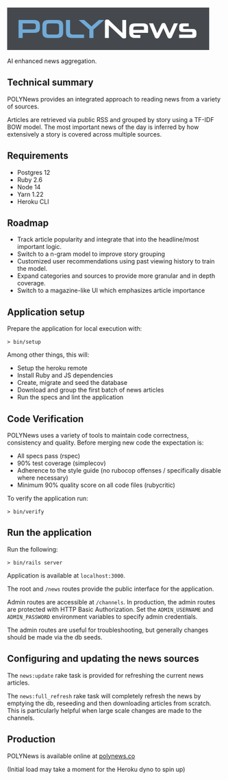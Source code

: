 ![](logo.png)

AI enhanced news aggregation.


## Technical summary
POLYNews provides an integrated approach to reading news from a variety of
sources.

Articles are retrieved via public RSS and grouped by story using a TF-IDF BOW
model. The most important news of the day is inferred by how extensively a
story is covered across multiple sources.


## Requirements
- Postgres 12
- Ruby 2.6
- Node 14
- Yarn 1.22
- Heroku CLI


## Roadmap
- Track article popularity and integrate that into the headline/most important logic.
- Switch to a n-gram model to improve story grouping
- Customized user recommendations using past viewing history to train the model.
- Expand categories and sources to provide more granular and in depth coverage.
- Switch to a magazine-like UI which emphasizes article importance


## Application setup
Prepare the application for local execution with:
```
> bin/setup
```

Among other things, this will:
- Setup the heroku remote
- Install Ruby and JS dependencies
- Create, migrate and seed the database
- Download and group the first batch of news articles
- Run the specs and lint the application


## Code Verification
POLYNews uses a variety of tools to maintain code correctness, consistency
and quality. Before merging new code the expectation is:
- All specs pass (rspec)
- 90% test coverage (simplecov)
- Adherence to the style guide (no rubocop offenses / specifically disable where necessary)
- Minimum 90% quality score on all code files (rubycritic)

To verify the application run:
```
> bin/verify
```


## Run the application
Run the following:
```
> bin/rails server
```

Application is available at `localhost:3000`.

The root and `/news` routes provide the public interface for the application.

Admin routes are accessible at `/channels`. In production, the admin routes are
protected with HTTP Basic Authorization. Set the `ADMIN_USERNAME` and
`ADMIN_PASSWORD` environment variables to specify admin credentials.

The admin routes are useful for troubleshooting, but generally changes should be
made via the db seeds.


## Configuring and updating the news sources
The `news:update` rake task is provided for refreshing the current news articles.

The `news:full_refresh` rake task will completely refresh the news by emptying 
the db, reseeding and then downloading articles from scratch. This is particularly
helpful when large scale changes are made to the channels.


## Production
POLYNews is available online at [polynews.co](http://polynews.co)

(Initial load may take a moment for the Heroku dyno to spin up)
